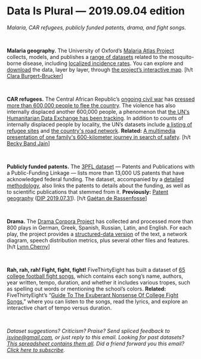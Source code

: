 Data Is Plural — 2019.09.04 edition
===================================

*Malaria, CAR refugees, publicly funded patents, drama, and fight songs.*

&nbsp;

**Malaria geography.** The University of Oxford’s [Malaria Atlas Project](https://map.ox.ac.uk/) collects, models, and publishes a [range of datasets](https://map.ox.ac.uk/data-directory/) related to the mosquito-borne disease, including [localized incidence rates](https://map.ox.ac.uk/malaria-burden-data-download/). You can explore and [download](https://map.ox.ac.uk/faq/can-access-gis-data-map/) the data, layer by layer, through [the project’s interactive map](https://map.ox.ac.uk/explorer/). [h/t [Clara Burgert-Brucker](https://twitter.com/crburgert/status/1165782515728179202)]

&nbsp;

**CAR refugees.** The Central African Republic’s [ongoing civil war](https://www.cfr.org/interactive/global-conflict-tracker/conflict/violence-central-african-republic) has [pressed more than 600,000 people to flee the country](https://data2.unhcr.org/en/situations/car). The violence has also internally displaced another 600,000 people, a phenomenon that [the UN's Humanitarian Data Exchange has been tracking](https://data.humdata.org/dataset/car-baseline-assessment-data-iom-dtm). In addition to counts of internally displaced people by locality, the UN’s datasets include [a listing of refugee sites](https://data.humdata.org/dataset/car-shapefile-idp-sites) and [the country's road network](https://data.humdata.org/dataset/car-roads-and-paths-shapefile). **Related:** [A multimedia presentation of one family's 600-kilometer journey in search of safety](https://data.humdata.org/visualization/a-journey-of-600km-car/). [h/t [Becky Band Jain](https://twitter.com/bexband)]

&nbsp;

**Publicly funded patents.** The [3PFL dataset](https://zenodo.org/record/3369582) — Patents and Publications with a Public-Funding Linkage — lists more than 13,000 US patents that have acknowledged federal funding. The dataset, accompanied by a [detailed methodology](https://journals.plos.org/plosone/article?id=10.1371/journal.pone.0218927), also links the patents to details about the funding, as well as to scientific publications that stemmed from it. **Previously:** [Patent geography](https://dataverse.harvard.edu/dataset.xhtml?persistentId=doi:10.7910/DVN/OTTBDX) ([DIP 2019.07.31](https://tinyletter.com/data-is-plural/letters/data-is-plural-2019-07-31-edition)). [h/t [Gaétan de Rassenfosse](https://people.epfl.ch/gaetan.derassenfosse?lang=en)]

&nbsp;

**Drama.** The [Drama Corpora Project](https://dracor.org/) has collected and processed more than 800 plays in German, Greek, Spanish, Russian, Latin, and English. For each play, the project provides a [structured-data version](https://en.wikipedia.org/wiki/Text_Encoding_Initiative) of the text, a network diagram, speech distribution metrics, plus several other files and features. [h/t [Lynn Cherny](https://pinboard.in/u:arnicas/t:datasets/)]

&nbsp;

**Rah, rah, rah! Fight, fight, fight!** FiveThirtyEight has built a dataset of [65 college football fight songs](https://github.com/fivethirtyeight/data/tree/master/fight-songs), which contains each song’s name, authors, year written, tempo, duration, and whether it includes various tropes, such as spelling out words or mentioning the school’s colors. **Related:** FiveThirtyEight’s “[Guide To The Exuberant Nonsense Of College Fight Songs](https://projects.fivethirtyeight.com/college-fight-song-lyrics/),” where you can listen to the songs, read the lyrics, and explore an interactive chart of tempo versus duration.

&nbsp;

*Dataset suggestions? Criticism? Praise? Send spliced feedback to <jsvine@gmail.com>, or just reply to this email. Looking for past datasets? [This spreadsheet contains them all](https://docs.google.com/spreadsheets/d/1wZhPLMCHKJvwOkP4juclhjFgqIY8fQFMemwKL2c64vk). Did a friend forward you this email? [Click here to subscribe](https://tinyletter.com/data-is-plural).*